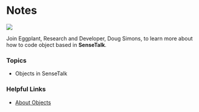 # Notes

[![](https://img.shields.io/badge/YouTube-14m%2059s-FF0000?logo=youtube)](https://youtu.be/Ge5n80cU22w)

Join Eggplant, Research and Developer, Doug Simons, to learn more about how to code object based in **SenseTalk**.

### Topics
- Objects in SenseTalk

### Helpful Links
- [About Objects](https://docs.eggplantsoftware.com/studio/stk-objects/)
